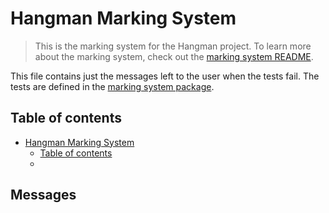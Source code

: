 # Hangman Marking System

> This is the marking system for the Hangman project. To learn more about the marking system, check out the [marking system README](../README.md).

This file contains just the messages left to the user when the tests fail. The tests are defined in the [marking system package](https://pypi.org/project/hangman-marking-aicore/).

## Table of contents

- [Hangman Marking System](#hangman-marking-system)
  - [Table of contents](#table-of-contents)
  - 


## Messages